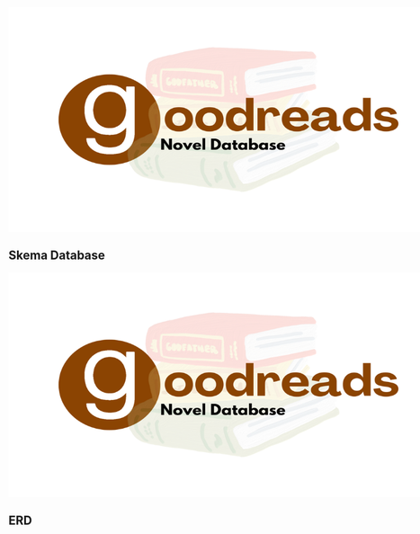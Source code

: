 <p align="center" style="width: 800px; height: 400px;">
  <img width="100%" height="100%" src="image/Logo.png">
</p>

## Skema Database
<p align="center" style="width: 800px; height: 400px;">
  <img width="100%" height="100%" src="image/Logo.png">
</p>

## ERD
